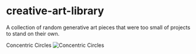 # creative-art-library
A collection of random generative art pieces that were too small of projects to stand on their own.


Concentric Circles
![Concentric Circles](./documentation/images/concentric_circles_final.png)
